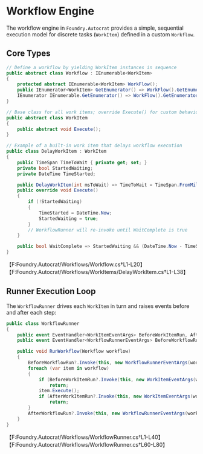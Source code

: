 # Workflow Engine

The workflow engine in `Foundry.Autocrat` provides a simple, sequential execution model for discrete tasks (`WorkItem`) defined in a custom `Workflow`.

## Core Types

```csharp
// Define a workflow by yielding WorkItem instances in sequence
public abstract class Workflow : IEnumerable<WorkItem>
{
    protected abstract IEnumerable<WorkItem> WorkFlow();
    public IEnumerator<WorkItem> GetEnumerator() => WorkFlow().GetEnumerator();
    IEnumerator IEnumerable.GetEnumerator() => WorkFlow().GetEnumerator();
}

// Base class for all work items; override Execute() for custom behavior
public abstract class WorkItem
{
    public abstract void Execute();
}

// Example of a built-in work item that delays workflow execution
public class DelayWorkItem : WorkItem
{
    public TimeSpan TimeToWait { private get; set; }
    private bool StartedWaiting;
    private DateTime TimeStarted;

    public DelayWorkItem(int msToWait) => TimeToWait = TimeSpan.FromMilliseconds(msToWait);
    public override void Execute()
    {
        if (!StartedWaiting)
        {
            TimeStarted = DateTime.Now;
            StartedWaiting = true;
        }
        // WorkflowRunner will re-invoke until WaitComplete is true
    }

    public bool WaitComplete => StartedWaiting && (DateTime.Now - TimeStarted) >= TimeToWait;
}
```
【F:Foundry.Autocrat/Workflows/Workflow.cs†L1-L20】【F:Foundry.Autocrat/Workflows/WorkItems/DelayWorkItem.cs†L1-L38】

## Runner Execution Loop

The `WorkflowRunner` drives each `WorkItem` in turn and raises events before and after each step:

```csharp
public class WorkflowRunner
{
    public event EventHandler<WorkItemEventArgs> BeforeWorkItemRun, AfterWorkItemRun;
    public event EventHandler<WorkflowRunnerEventArgs> BeforeWorkflowRun, AfterWorkflowRun;

    public void RunWorkflow(Workflow workflow)
    {
        BeforeWorkflowRun?.Invoke(this, new WorkflowRunnerEventArgs(workflow));
        foreach (var item in workflow)
        {
            if (BeforeWorkItemRun?.Invoke(this, new WorkItemEventArgs(workflow, item)) == true)
                return;
            item.Execute();
            if (AfterWorkItemRun?.Invoke(this, new WorkItemEventArgs(workflow, item)) == true)
                return;
        }
        AfterWorkflowRun?.Invoke(this, new WorkflowRunnerEventArgs(workflow));
    }
}
```
【F:Foundry.Autocrat/Workflows/WorkflowRunner.cs†L1-L40】【F:Foundry.Autocrat/Workflows/WorkflowRunner.cs†L60-L80】